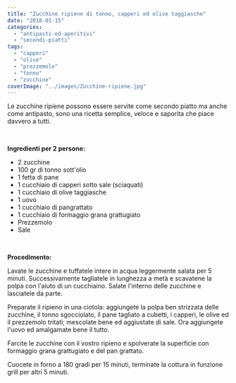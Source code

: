 ```yaml
---
title: "Zucchine ripiene di tonno, capperi ed olive taggiasche"
date: "2018-01-15"
categories: 
  - "antipasti-ed-aperitivi"
  - "secondi-piatti"
tags: 
  - "capperi"
  - "olive"
  - "prezzemolo"
  - "tonno"
  - "zucchine"
coverImage: "../images/Zucchine-ripiene.jpg"
---
```


Le zucchine ripiene possono essere servite come secondo piatto ma anche come antipasto, sono una ricetta semplice, veloce e saporita che piace davvero a tutti.

 

**Ingredienti per 2 persone:**

- 2 zucchine
- 100 gr di tonno sott'olio
- 1 fetta di pane
- 1 cucchiaio di capperi sotto sale (sciaquati)
- 1 cucchiaio di olive taggiasche
- 1 uovo
- 1 cucchiaio di pangrattato
- 1 cucchiaio di formaggio grana grattugiato
- Prezzemolo
- Sale

 

**Procedimento:**

Lavate le zucchine e tuffatele intere in acqua leggermente salata per 5 minuti. Successivamente tagliatele in lunghezza a metà e scavatene la polpa con l'aiuto di un cucchiaino. Salate l'interno delle zucchine e lasciatele da parte.

Preparate il ripieno in una ciotola: aggiungete la polpa ben strizzata delle zucchine, il tonno sgocciolato, il pane tagliato a cubetti, i capperi, le olive ed il prezzemolo tritati; mescolate bene ed aggiustate di sale. Ora aggiungete l'uovo ed amalgamate bene il tutto.

Farcite le zucchine con il vostro ripieno e spolverate la superficie con formaggio grana grattugiato e del pan grattato.

Cuocete in forno a 180 gradi per 15 minuti, terminate la cottura in funzione grill per altri 5 minuti.
